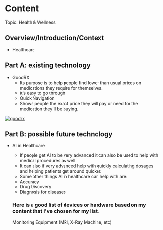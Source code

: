 # Content
Topic: Health & Wellness


## Overview/Introduction/Context
* Healthcare

## Part A: existing technology
* GoodRX
  * Its purpose is to help people find lower than usual prices on medications they require for themselves.
  * It’s easy to go through
  * Quick Navigation
  * Shows people the exact price they will pay or need for the medication they'll be buying.
 
[![goodrx](https://github-production-user-asset-6210df.s3.amazonaws.com/235416589/503316460-b8e867a2-d6b3-499a-8c3c-1a068b66ddf9.png?X-Amz-Algorithm=AWS4-HMAC-SHA256&X-Amz-Credential=AKIAVCODYLSA53PQK4ZA%2F20251020%2Fus-east-1%2Fs3%2Faws4_request&X-Amz-Date=20251020T173914Z&X-Amz-Expires=300&X-Amz-Signature=804223bb600d6ea9e1e96032c69e9d1a0e86b3d839f5bcbdf7308c4427d13289&X-Amz-SignedHeaders=host)](https://www.goodrx.com/?srsltid=AfmBOopnf8j2gVg-Kqs2bIYIH5TJmfr2GD5MQxM2R-oieSK1omGaDvv7)

## Part B: possible future technology
* AI in Healthcare
  * If people get AI to be very advanced it can also be used to help with medical procedures as well.
  * It can also if very advanced help with quickly calculating dosages and helping patients get around quicker.
  * Some other things AI in healthcare can help with are:
  * Accuracy
  * Drug Discovery
  * Diagnosis for diseases
 
  <h3>Here is a good list of devices or hardware based on my content that i've chosen for my list.</h3>

<ul>Monitoring Equipment (MRI, X-Ray Machine, etc)</ul>
